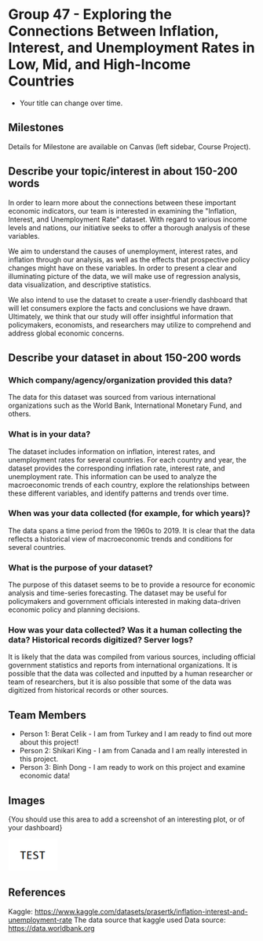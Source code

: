 # Group 47 - Exploring the Connections Between Inflation, Interest, and Unemployment Rates in Low, Mid, and High-Income Countries

- Your title can change over time.

## Milestones

Details for Milestone are available on Canvas (left sidebar, Course Project).

## Describe your topic/interest in about 150-200 words

In order to learn more about the connections between these important economic indicators, our team is interested in examining the "Inflation, Interest, and Unemployment Rate" dataset. With regard to various income levels and nations, our initiative seeks to offer a thorough analysis of these variables.

We aim to understand the causes of unemployment, interest rates, and inflation through our analysis, as well as the effects that prospective policy changes might have on these variables. In order to present a clear and illuminating picture of the data, we will make use of regression analysis, data visualization, and descriptive statistics.

We also intend to use the dataset to create a user-friendly dashboard that will let consumers explore the facts and conclusions we have drawn. Ultimately, we think that our study will offer insightful information that policymakers, economists, and researchers may utilize to comprehend and address global economic concerns.

## Describe your dataset in about 150-200 words

### Which company/agency/organization provided this data?

The data for this dataset was sourced from various international organizations such as the World Bank, International Monetary Fund, and others.

### What is in your data?

The dataset includes information on inflation, interest rates, and unemployment rates for several countries. For each country and year, the dataset provides the corresponding inflation rate, interest rate, and unemployment rate. This information can be used to analyze the macroeconomic trends of each country, explore the relationships between these different variables, and identify patterns and trends over time.

### When was your data collected (for example, for which years)?

The data spans a time period from the 1960s to 2019. It is clear that the data reflects a historical view of macroeconomic trends and conditions for several countries.

### What is the purpose of your dataset?

The purpose of this dataset seems to be to provide a resource for economic analysis and time-series forecasting. The dataset may be useful for policymakers and government officials interested in making data-driven economic policy and planning decisions. 

### How was your data collected? Was it a human collecting the data? Historical records digitized? Server logs?

It is likely that the data was compiled from various sources, including official government statistics and reports from international organizations. It is possible that the data was collected and inputted by a human researcher or team of researchers, but it is also possible that some of the data was digitized from historical records or other sources. 

## Team Members

- Person 1: Berat Celik - I am from Turkey and I am ready to find out more about this project!
- Person 2: Shikari King - I am from Canada and I am really interested in this project.
- Person 3: Binh Dong - I am ready to work on this project and examine economic data!

## Images

{You should use this area to add a screenshot of an interesting plot, or of your dashboard}

<img src ="images/test.png" width="100px">

## References

Kaggle: https://www.kaggle.com/datasets/prasertk/inflation-interest-and-unemployment-rate
The data source that kaggle used
Data source: https://data.worldbank.org



